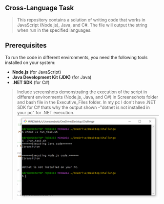 ## Cross-Language Task
> This repository contains a solution  of writing code that works in JavaScript (Node.js), Java, and C#. The file will output the string when run in the specified languages.
## Prerequisites
To run the code in different environments, you need the following tools installed on your system:

- **Node.js** (for JavaScript)
- **Java Development Kit (JDK)** (for Java)
- **.NET SDK** (for C#)
>Include screenshots demonstrating the execution of the script in different environments (Node.js, Java, and C#) in Screensohots folder and bash file in the Executive_Files folder.
>In my pc I don't have .NET SDK for C# thats why the output shown -"dotnet is not installed in your pc" for .NET execution.
>![Minion](https://github.com/ROBIN2647/Challenge/blob/main/Screenshot/git_bash_ss.PNG)
  
